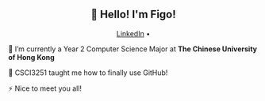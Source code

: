 <h2 align="center">👋 Hello! I'm Figo!</h2>
<p align="center">
  <a href="https://linkedin.com/in/alessandrofigo">LinkedIn</a> •
</p>

🔭 I’m currently a Year 2 Computer Science Major at **The Chinese University of Hong Kong**

👾 CSCI3251 taught me how to finally use GitHub!

⚡ Nice to meet you all!
